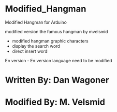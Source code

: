 # Modified_Hangman
Modified Hangman for Arduino

modified version the famous hangman by mvelsmid

- modified hangman graphic characters
- display the search word
- direct insert word
 
 En version - En version language need to be modified

# Written By: Dan Wagoner
# Modified By: M. Velsmid
